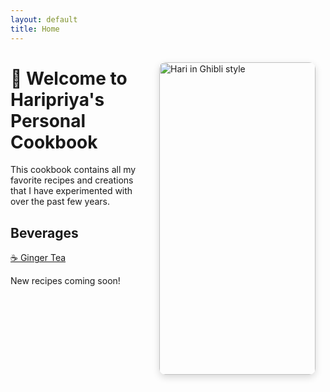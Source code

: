 ```yaml
---
layout: default
title: Home
---
```


<img src="/cookbook-HP/images/me-ghibli.png" alt="Hari in Ghibli style"
style="float: right; width: 250px;  height: 500px; margin: 1rem; border-radius: 10px; box-shadow: 0 4px 12px rgba(0,0,0,0.15);" />


# 🍲 Welcome to Haripriya's Personal Cookbook

This cookbook contains all my favorite recipes and creations that I have experimented with over the past few years.
## Beverages
[☕ Ginger Tea](Beverages/ginger-tea)

New recipes coming soon!

